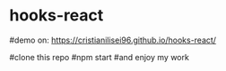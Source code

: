 # hooks-react

#demo on: https://cristianilisei96.github.io/hooks-react/

#clone this repo
#npm start
#and enjoy my work
